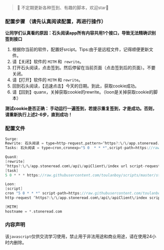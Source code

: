 > 📌 不定期更新各种签到、有趣的脚本，欢迎star🌟

### 配置步骤 （请先认真阅读配置，再进行操作）

**让同学们认真看的原因：石头阅读app所有内容共用1个接口，导致无法精确识别签到接口**

 1.  根据你当前的软件，配置好srcipt。Tips:由于是远程文件，记得顺便更新文件。
 2. 请【关闭】软件的 `MITM` 和` rewrite`。
 3.  打开石头阅读，点击签到。然后停留在当前页面（点击签到后的页面）。不要关闭。
 4. 请【打开】软件的 `MITM` 和 `rewrite`。
 5. 回到石头阅读，【迅速点击】今天的日期。到此，获取cookie成功。
 6. 请【回到】quanx，关掉获取cookie的rewrite。（loon是关掉获取cookie的脚本）

**测试cookie是否正确： 手动运行一遍签到，若提示重复签到，才是成功。否则，请重新执行上述2-6步，直到成功！**

### 配置文件
```c
Surge:
Rewrite: 石头阅读 = type=http-request,pattern=^https?:\/\/app.stoneread.com\/api\/apiClient\/index,script-path=https://raw.githubusercontent.com/toulanboy/scripts/master/stoneread/stoneread.js,requires-body=true
Tasks: 石头阅读 = type=cron,cronexp="5 0  * * *",script-path=https://raw.githubusercontent.com/toulanboy/scripts/master/stoneread/stoneread.js,wake-system=true,timeout=600
  
QuanX:
[rewrite]
^https?:\/\/app.stoneread.com\/api\/apiClient\/index url script-request-body https://raw.githubusercontent.com/toulanboy/scripts/master/stoneread/stoneread.js
[task]
5 0 * * * https://raw.githubusercontent.com/toulanboy/scripts/master/stoneread/stoneread.js, img-url=https://raw.githubusercontent.com/Orz-3/task/master/stone.png, tag=石头阅读
  
Loon:
[script]
cron "5 0 * * *" script-path=https://raw.githubusercontent.com/toulanboy/scripts/master/stoneread/stoneread.js, timeout=600, tag=石头阅读
http-request ^https?:\/\/app.stoneread.com\/api\/apiClient\/index script-path=https://raw.githubusercontent.com/toulanboy/scripts/master/stoneread/stoneread.js,requires-body=true, tag=石头阅读cookie获取
 
[MITM]
hostname = *.stoneread.com
```

### 内容声明

该`javascript`仅供交流学习使用，禁止用于非法用途和商业用途，请在使用24小时内删除。



